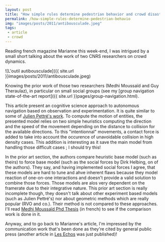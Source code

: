 ```yaml
---
layout: post
title: "How simple rules determine pedestrian behavior and crowd disasters"
permalink: /how-simple-rules-determine-pedestrian-behavio
img: "images/posts/2011/antibousculade.jpeg"
tags:
 - article
 - crowd
---
```


Reading french magazine Marianne this week-end, I was intrigued by a small short talking about the work of two CNRS researchers on crowd dynamics.

![L'outil autibousculade]({{ site.url }}images/posts/2011/antibousculade.jpeg)

Knowing the prior work of those two researchers (Medhi Moussaïd and Guy Theraulaz), in particular on small social groups (see my [group navigation state-of-the-art report]({{ site.url }}pages/group-navigation.html).

This article present an cognitive science approach to autonomous navigation based on observation and experimentation. It is quite similar to some of [Julien Pettré's work](http://www.irisa.fr/bunraku/GENS/jpettre/pdf/SCA2009.pdf).
To compute the motion of entities, the presented model relies on two simple heuristics computing the direction and the speed of the movement depending on the distance to collision for the available directions. To this "intentionnal" movements, a contact force is added to take into account the occurence of unavoidable collision in high density cases. This addition is interesting as it save the main model from handling those difficult cases ; I should try this!

In the prior art section, the authors compare heuristic base model (such as theirs) to force base model (such as the social forces by Dirk Helbing, on of the authors). They say, and having implemented social forces I agree, that these models are hard to tune and ahve inherent flaws because they model reaction of one-on-one interactions and doesn't provide a valid solution to combine those forces. Those models are alos very dependent on the framerate due to their integrative nature. This prior art section is really incomplete though, they doesn't talk about other experiment based models (such as Julien Pettré's) nor about geometric methods which are really popular (RVO and co.). Their method is not compared to these approaches. I'll read [Medhi Moussaïd Phd Thesis](href="http://mehdimoussaid.com/TheseMoussaid.pdf) (in french) to see if the comparison work is done in it.

Anyway, and to go back to Marianne's article, I'm impressed by the communication work that's been done as they're cited by general public press (another article in [Les Echos](http://www.lesechos.fr/innovation/technologies/0201429911498-un-nouveau-modele-de-simulation-de-foules-175868.php) was just published)!